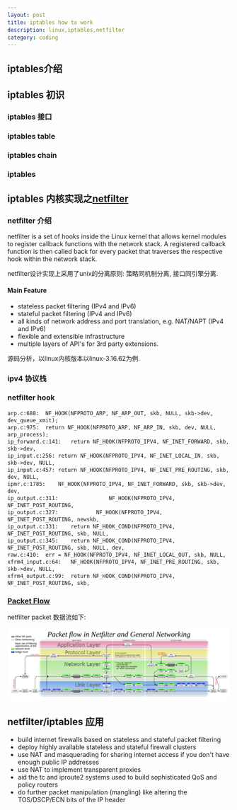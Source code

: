 ```yaml
---
layout: post
title: iptables how to work 
description: linux,iptables,netfilter 
category: coding
---
```


## iptables介绍 

## iptables 初识  

### iptables 接口

### iptables table 

### iptables chain 

### iptables 



## iptables 内核实现之[netfilter](https://en.wikipedia.org/wiki/Netfilter)

### netfilter 介绍

netfilter is a set of hooks inside the Linux kernel that allows kernel modules to register callback functions with the network stack. A registered callback function is then called back for every packet that traverses the respective hook within the network stack.

netfilter设计实现上采用了unix的分离原则: 策略同机制分离, 接口同引擎分离.

#### Main Feature

* stateless packet filtering (IPv4 and IPv6)
* stateful packet filtering (IPv4 and IPv6)
* all kinds of network address and port translation, e.g. NAT/NAPT (IPv4 and IPv6)
* flexible and extensible infrastructure
* multiple layers of API's for 3rd party extensions.

源码分析，以linux内核版本以linux-3.16.62为例.

### ipv4 协议栈

### netfilter hook

```
arp.c:688:	NF_HOOK(NFPROTO_ARP, NF_ARP_OUT, skb, NULL, skb->dev, dev_queue_xmit);
arp.c:975:	return NF_HOOK(NFPROTO_ARP, NF_ARP_IN, skb, dev, NULL, arp_process);
ip_forward.c:141:	return NF_HOOK(NFPROTO_IPV4, NF_INET_FORWARD, skb, skb->dev,
ip_input.c:256:	return NF_HOOK(NFPROTO_IPV4, NF_INET_LOCAL_IN, skb, skb->dev, NULL,
ip_input.c:457:	return NF_HOOK(NFPROTO_IPV4, NF_INET_PRE_ROUTING, skb, dev, NULL,
ipmr.c:1785:	NF_HOOK(NFPROTO_IPV4, NF_INET_FORWARD, skb, skb->dev, dev,
ip_output.c:311:				NF_HOOK(NFPROTO_IPV4, NF_INET_POST_ROUTING,
ip_output.c:327:			NF_HOOK(NFPROTO_IPV4, NF_INET_POST_ROUTING, newskb,
ip_output.c:331:	return NF_HOOK_COND(NFPROTO_IPV4, NF_INET_POST_ROUTING, skb, NULL,
ip_output.c:345:	return NF_HOOK_COND(NFPROTO_IPV4, NF_INET_POST_ROUTING, skb, NULL, dev,
raw.c:410:	err = NF_HOOK(NFPROTO_IPV4, NF_INET_LOCAL_OUT, skb, NULL,
xfrm4_input.c:64:	NF_HOOK(NFPROTO_IPV4, NF_INET_PRE_ROUTING, skb, skb->dev, NULL,
xfrm4_output.c:99:	return NF_HOOK_COND(NFPROTO_IPV4, NF_INET_POST_ROUTING, skb,
```

### [Packet Flow](https://upload.wikimedia.org/wikipedia/commons/3/37/Netfilter-packet-flow.svg)

netfilter packet 数据流如下:

![netfilter flow](/images/myblog/netfilter-packet-flow.png)

## netfilter/iptables 应用

* build internet firewalls based on stateless and stateful packet filtering
* deploy highly available stateless and stateful firewall clusters
* use NAT and masquerading for sharing internet access if you don't have enough public IP addresses
* use NAT to implement transparent proxies
* aid the tc and iproute2 systems used to build sophisticated QoS and policy routers
* do further packet manipulation (mangling) like altering the TOS/DSCP/ECN bits of the IP header

